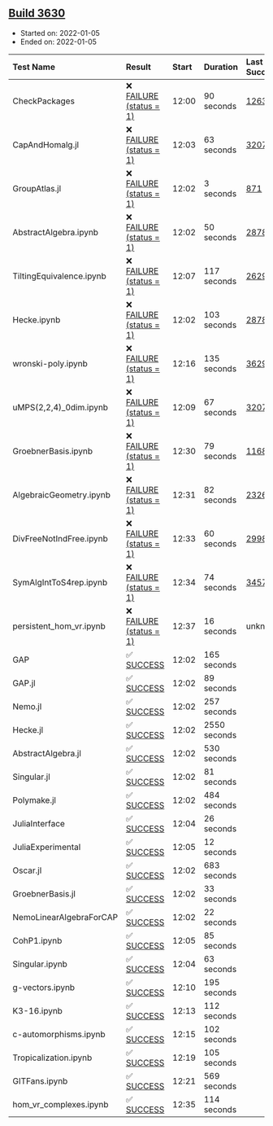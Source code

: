 ## [Build 3630](https://oscarci.mathematik.uni-kl.de/job/oscar-stable/3630/)

* Started on: 2022-01-05
* Ended on: 2022-01-05

| Test Name    | Result | Start | Duration | Last Success | First Failure |
|:-------------|:-------|:------|:---------|:-------------|:--------------|
| CheckPackages | ❌ [FAILURE (status = 1)](https://oscarci.mathematik.uni-kl.de/job/oscar-stable/3630/artifact/logs/build-3630/CheckPackages.log) | 12:00 | 90 seconds | [1263](https://oscarci.mathematik.uni-kl.de/job/oscar-stable/1263/) | [1264](https://oscarci.mathematik.uni-kl.de/job/oscar-stable/1264/) |
| CapAndHomalg.jl | ❌ [FAILURE (status = 1)](https://oscarci.mathematik.uni-kl.de/job/oscar-stable/3630/artifact/logs/build-3630/CapAndHomalg.jl.log) | 12:03 | 63 seconds | [3207](https://oscarci.mathematik.uni-kl.de/job/oscar-stable/3207/) | [3208](https://oscarci.mathematik.uni-kl.de/job/oscar-stable/3208/) |
| GroupAtlas.jl | ❌ [FAILURE (status = 1)](https://oscarci.mathematik.uni-kl.de/job/oscar-stable/3630/artifact/logs/build-3630/GroupAtlas.jl.log) | 12:02 | 3 seconds | [871](https://oscarci.mathematik.uni-kl.de/job/oscar-stable/871/) | [872](https://oscarci.mathematik.uni-kl.de/job/oscar-stable/872/) |
| AbstractAlgebra.ipynb | ❌ [FAILURE (status = 1)](https://oscarci.mathematik.uni-kl.de/job/oscar-stable/3630/artifact/logs/build-3630/AbstractAlgebra.ipynb.log) | 12:02 | 50 seconds | [2878](https://oscarci.mathematik.uni-kl.de/job/oscar-stable/2878/) | [2879](https://oscarci.mathematik.uni-kl.de/job/oscar-stable/2879/) |
| TiltingEquivalence.ipynb | ❌ [FAILURE (status = 1)](https://oscarci.mathematik.uni-kl.de/job/oscar-stable/3630/artifact/logs/build-3630/TiltingEquivalence.ipynb.log) | 12:07 | 117 seconds | [2629](https://oscarci.mathematik.uni-kl.de/job/oscar-stable/2629/) | [2630](https://oscarci.mathematik.uni-kl.de/job/oscar-stable/2630/) |
| Hecke.ipynb | ❌ [FAILURE (status = 1)](https://oscarci.mathematik.uni-kl.de/job/oscar-stable/3630/artifact/logs/build-3630/Hecke.ipynb.log) | 12:02 | 103 seconds | [2878](https://oscarci.mathematik.uni-kl.de/job/oscar-stable/2878/) | [2879](https://oscarci.mathematik.uni-kl.de/job/oscar-stable/2879/) |
| wronski-poly.ipynb | ❌ [FAILURE (status = 1)](https://oscarci.mathematik.uni-kl.de/job/oscar-stable/3630/artifact/logs/build-3630/wronski-poly.ipynb.log) | 12:16 | 135 seconds | [3629](https://oscarci.mathematik.uni-kl.de/job/oscar-stable/3629/) | [3630](https://oscarci.mathematik.uni-kl.de/job/oscar-stable/3630/) |
| uMPS(2,2,4)_0dim.ipynb | ❌ [FAILURE (status = 1)](https://oscarci.mathematik.uni-kl.de/job/oscar-stable/3630/artifact/logs/build-3630/uMPS-2-2-4-_0dim.ipynb.log) | 12:09 | 67 seconds | [3207](https://oscarci.mathematik.uni-kl.de/job/oscar-stable/3207/) | [3208](https://oscarci.mathematik.uni-kl.de/job/oscar-stable/3208/) |
| GroebnerBasis.ipynb | ❌ [FAILURE (status = 1)](https://oscarci.mathematik.uni-kl.de/job/oscar-stable/3630/artifact/logs/build-3630/GroebnerBasis.ipynb.log) | 12:30 | 79 seconds | [1168](https://oscarci.mathematik.uni-kl.de/job/oscar-stable/1168/) | [1169](https://oscarci.mathematik.uni-kl.de/job/oscar-stable/1169/) |
| AlgebraicGeometry.ipynb | ❌ [FAILURE (status = 1)](https://oscarci.mathematik.uni-kl.de/job/oscar-stable/3630/artifact/logs/build-3630/AlgebraicGeometry.ipynb.log) | 12:31 | 82 seconds | [2326](https://oscarci.mathematik.uni-kl.de/job/oscar-stable/2326/) | [2327](https://oscarci.mathematik.uni-kl.de/job/oscar-stable/2327/) |
| DivFreeNotIndFree.ipynb | ❌ [FAILURE (status = 1)](https://oscarci.mathematik.uni-kl.de/job/oscar-stable/3630/artifact/logs/build-3630/DivFreeNotIndFree.ipynb.log) | 12:33 | 60 seconds | [2998](https://oscarci.mathematik.uni-kl.de/job/oscar-stable/2998/) | [2999](https://oscarci.mathematik.uni-kl.de/job/oscar-stable/2999/) |
| SymAlgIntToS4rep.ipynb | ❌ [FAILURE (status = 1)](https://oscarci.mathematik.uni-kl.de/job/oscar-stable/3630/artifact/logs/build-3630/SymAlgIntToS4rep.ipynb.log) | 12:34 | 74 seconds | [3457](https://oscarci.mathematik.uni-kl.de/job/oscar-stable/3457/) | [3458](https://oscarci.mathematik.uni-kl.de/job/oscar-stable/3458/) |
| persistent_hom_vr.ipynb | ❌ [FAILURE (status = 1)](https://oscarci.mathematik.uni-kl.de/job/oscar-stable/3630/artifact/logs/build-3630/persistent_hom_vr.ipynb.log) | 12:37 | 16 seconds | unknown | unknown |
| GAP | ✅ [SUCCESS](https://oscarci.mathematik.uni-kl.de/job/oscar-stable/3630/artifact/logs/build-3630/GAP.log) | 12:02 | 165 seconds |  |  |
| GAP.jl | ✅ [SUCCESS](https://oscarci.mathematik.uni-kl.de/job/oscar-stable/3630/artifact/logs/build-3630/GAP.jl.log) | 12:02 | 89 seconds |  |  |
| Nemo.jl | ✅ [SUCCESS](https://oscarci.mathematik.uni-kl.de/job/oscar-stable/3630/artifact/logs/build-3630/Nemo.jl.log) | 12:02 | 257 seconds |  |  |
| Hecke.jl | ✅ [SUCCESS](https://oscarci.mathematik.uni-kl.de/job/oscar-stable/3630/artifact/logs/build-3630/Hecke.jl.log) | 12:02 | 2550 seconds |  |  |
| AbstractAlgebra.jl | ✅ [SUCCESS](https://oscarci.mathematik.uni-kl.de/job/oscar-stable/3630/artifact/logs/build-3630/AbstractAlgebra.jl.log) | 12:02 | 530 seconds |  |  |
| Singular.jl | ✅ [SUCCESS](https://oscarci.mathematik.uni-kl.de/job/oscar-stable/3630/artifact/logs/build-3630/Singular.jl.log) | 12:02 | 81 seconds |  |  |
| Polymake.jl | ✅ [SUCCESS](https://oscarci.mathematik.uni-kl.de/job/oscar-stable/3630/artifact/logs/build-3630/Polymake.jl.log) | 12:02 | 484 seconds |  |  |
| JuliaInterface | ✅ [SUCCESS](https://oscarci.mathematik.uni-kl.de/job/oscar-stable/3630/artifact/logs/build-3630/JuliaInterface.log) | 12:04 | 26 seconds |  |  |
| JuliaExperimental | ✅ [SUCCESS](https://oscarci.mathematik.uni-kl.de/job/oscar-stable/3630/artifact/logs/build-3630/JuliaExperimental.log) | 12:05 | 12 seconds |  |  |
| Oscar.jl | ✅ [SUCCESS](https://oscarci.mathematik.uni-kl.de/job/oscar-stable/3630/artifact/logs/build-3630/Oscar.jl.log) | 12:02 | 683 seconds |  |  |
| GroebnerBasis.jl | ✅ [SUCCESS](https://oscarci.mathematik.uni-kl.de/job/oscar-stable/3630/artifact/logs/build-3630/GroebnerBasis.jl.log) | 12:02 | 33 seconds |  |  |
| NemoLinearAlgebraForCAP | ✅ [SUCCESS](https://oscarci.mathematik.uni-kl.de/job/oscar-stable/3630/artifact/logs/build-3630/NemoLinearAlgebraForCAP.log) | 12:02 | 22 seconds |  |  |
| CohP1.ipynb | ✅ [SUCCESS](https://oscarci.mathematik.uni-kl.de/job/oscar-stable/3630/artifact/logs/build-3630/CohP1.ipynb.log) | 12:05 | 85 seconds |  |  |
| Singular.ipynb | ✅ [SUCCESS](https://oscarci.mathematik.uni-kl.de/job/oscar-stable/3630/artifact/logs/build-3630/Singular.ipynb.log) | 12:04 | 63 seconds |  |  |
| g-vectors.ipynb | ✅ [SUCCESS](https://oscarci.mathematik.uni-kl.de/job/oscar-stable/3630/artifact/logs/build-3630/g-vectors.ipynb.log) | 12:10 | 195 seconds |  |  |
| K3-16.ipynb | ✅ [SUCCESS](https://oscarci.mathematik.uni-kl.de/job/oscar-stable/3630/artifact/logs/build-3630/K3-16.ipynb.log) | 12:13 | 112 seconds |  |  |
| c-automorphisms.ipynb | ✅ [SUCCESS](https://oscarci.mathematik.uni-kl.de/job/oscar-stable/3630/artifact/logs/build-3630/c-automorphisms.ipynb.log) | 12:15 | 102 seconds |  |  |
| Tropicalization.ipynb | ✅ [SUCCESS](https://oscarci.mathematik.uni-kl.de/job/oscar-stable/3630/artifact/logs/build-3630/Tropicalization.ipynb.log) | 12:19 | 105 seconds |  |  |
| GITFans.ipynb | ✅ [SUCCESS](https://oscarci.mathematik.uni-kl.de/job/oscar-stable/3630/artifact/logs/build-3630/GITFans.ipynb.log) | 12:21 | 569 seconds |  |  |
| hom_vr_complexes.ipynb | ✅ [SUCCESS](https://oscarci.mathematik.uni-kl.de/job/oscar-stable/3630/artifact/logs/build-3630/hom_vr_complexes.ipynb.log) | 12:35 | 114 seconds |  |  |

